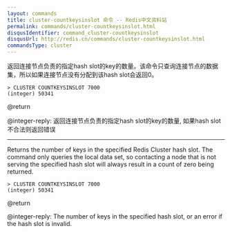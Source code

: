 ```yaml
---
layout: commands
title: cluster-countkeysinslot 命令 -- Redis中文资料站
permalink: commands/cluster-countkeysinslot.html
disqusIdentifier: command_cluster-countkeysinslot
disqusUrl: http://redis.cn/commands/cluster-countkeysinslot.html
commandsType: cluster
---
```


返回连接节点负责的指定hash slot的key的数量。该命令只查询连接节点的数据集，所以如果连接节点没有分配到该hash slot会返回0。

```
> CLUSTER COUNTKEYSINSLOT 7000
(integer) 50341
```

@return

@integer-reply: 返回连接节点负责的指定hash slot的key的数量, 如果hash slot不合法则返回错误

--------------------------------------


Returns the number of keys in the specified Redis Cluster hash slot. The
command only queries the local data set, so contacting a node
that is not serving the specified hash slot will always result in a count of
zero being returned.

```
> CLUSTER COUNTKEYSINSLOT 7000
(integer) 50341
```

@return

@integer-reply: The number of keys in the specified hash slot, or an error if the hash slot is invalid.
